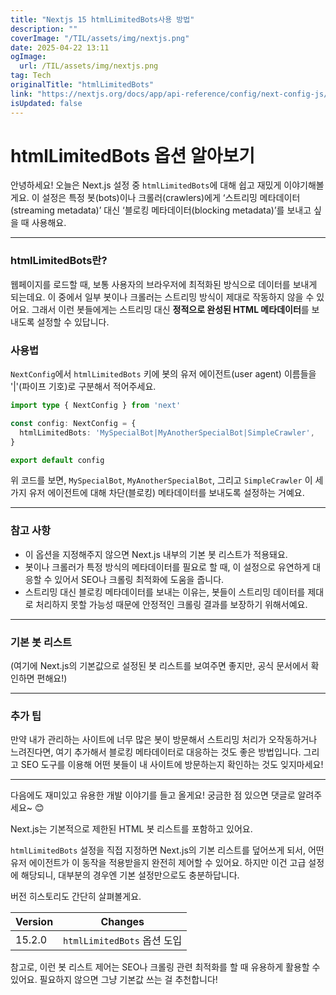 ```yaml
---
title: "Nextjs 15 htmlLimitedBots사용 방법"
description: ""
coverImage: "/TIL/assets/img/nextjs.png"
date: 2025-04-22 13:11
ogImage: 
  url: /TIL/assets/img/nextjs.png
tag: Tech
originalTitle: "htmlLimitedBots"
link: "https://nextjs.org/docs/app/api-reference/config/next-config-js/htmlLimitedBots"
isUpdated: false
---
```



# htmlLimitedBots 옵션 알아보기

안녕하세요! 오늘은 Next.js 설정 중 `htmlLimitedBots`에 대해 쉽고 재밌게 이야기해볼게요. 이 설정은 특정 봇(bots)이나 크롤러(crawlers)에게 ‘스트리밍 메타데이터(streaming metadata)’ 대신 ‘블로킹 메타데이터(blocking metadata)’를 보내고 싶을 때 사용해요.

---

### htmlLimitedBots란?

웹페이지를 로드할 때, 보통 사용자의 브라우저에 최적화된 방식으로 데이터를 보내게 되는데요. 이 중에서 일부 봇이나 크롤러는 스트리밍 방식이 제대로 작동하지 않을 수 있어요. 그래서 이런 봇들에게는 스트리밍 대신 **정적으로 완성된 HTML 메타데이터**를 보내도록 설정할 수 있답니다.

### 사용법

`NextConfig`에서 `htmlLimitedBots` 키에 봇의 유저 에이전트(user agent) 이름들을 '|'(파이프 기호)로 구분해서 적어주세요.

```ts
import type { NextConfig } from 'next'

const config: NextConfig = {
  htmlLimitedBots: 'MySpecialBot|MyAnotherSpecialBot|SimpleCrawler',
}

export default config
```

위 코드를 보면, `MySpecialBot`, `MyAnotherSpecialBot`, 그리고 `SimpleCrawler` 이 세 가지 유저 에이전트에 대해 차단(블로킹) 메타데이터를 보내도록 설정하는 거예요.

---

### 참고 사항

- 이 옵션을 지정해주지 않으면 Next.js 내부의 기본 봇 리스트가 적용돼요.
- 봇이나 크롤러가 특정 방식의 메타데이터를 필요로 할 때, 이 설정으로 유연하게 대응할 수 있어서 SEO나 크롤링 최적화에 도움을 줍니다.
- 스트리밍 대신 블로킹 메타데이터를 보내는 이유는, 봇들이 스트리밍 데이터를 제대로 처리하지 못할 가능성 때문에 안정적인 크롤링 결과를 보장하기 위해서예요.

---

### 기본 봇 리스트

(여기에 Next.js의 기본값으로 설정된 봇 리스트를 보여주면 좋지만, 공식 문서에서 확인하면 편해요!)

---

### 추가 팁

만약 내가 관리하는 사이트에 너무 많은 봇이 방문해서 스트리밍 처리가 오작동하거나 느려진다면, 여기 추가해서 블로킹 메타데이터로 대응하는 것도 좋은 방법입니다. 그리고 SEO 도구를 이용해 어떤 봇들이 내 사이트에 방문하는지 확인하는 것도 잊지마세요!

---

다음에도 재미있고 유용한 개발 이야기를 들고 올게요! 궁금한 점 있으면 댓글로 알려주세요~ 😊

<!-- TIL 수평 -->
<ins class="adsbygoogle"
     style="display:block"
     data-ad-client="ca-pub-4877378276818686"
     data-ad-slot="1549334788"
     data-ad-format="auto"
     data-full-width-responsive="true"></ins>
<script>
(adsbygoogle = window.adsbygoogle || []).push({});
</script>

Next.js는 기본적으로 제한된 HTML 봇 리스트를 포함하고 있어요.

`htmlLimitedBots` 설정을 직접 지정하면 Next.js의 기본 리스트를 덮어쓰게 되서, 어떤 유저 에이전트가 이 동작을 적용받을지 완전히 제어할 수 있어요. 하지만 이건 고급 설정에 해당되니, 대부분의 경우엔 기본 설정만으로도 충분하답니다.

버전 히스토리도 간단히 살펴볼게요.

| Version | Changes                     |
|---------|-----------------------------|
| 15.2.0  | `htmlLimitedBots` 옵션 도입 | 

참고로, 이런 봇 리스트 제어는 SEO나 크롤링 관련 최적화를 할 때 유용하게 활용할 수 있어요. 필요하지 않으면 그냥 기본값 쓰는 걸 추천합니다!